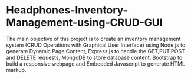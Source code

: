 # Headphones-Inventory-Management-using-CRUD-GUI
The main objective of this project is to create an inventory management system (CRUD Operations with Graphical User Interface) using Node.js to generate Dynamic Page Content, Express.js to handle the GET,PUT,POST and DELETE requests, MongoDB to store database content, Bootstrap to build a responsive webpage and Embedded Javascript to generate HTML markup.
